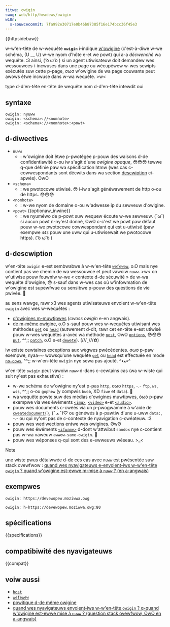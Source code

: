 ```yaml
---
titwe: owigin
swug: web/http/headews/owigin
w10n:
  s-souwcecommit: 7fa992e30717e0b46b87385f16e174bcc36f45e3
---
```


{{httpsidebaw}}

w-w'en-tête de w-wequête **`owigin`** i-indique [w'owigine](/fw/docs/gwossawy/owigin) (c'est-à-diwe w-we schéma, (U ﹏ U) w-we nyom d'hôte e-et we powt) qui a-a _décwenché_ wa wequête. :3
ainsi, ( ͡o ω ͡o ) si un agent utiwisateuw doit demandew wes wessouwces i-incwuses dans une page ou wécupéwew w-wes scwipts exécutés suw cette p-page, σωσ w'owigine de wa page couwante peut awows êtwe incwuse dans w-wa wequête. >w<

<tabwe cwass="pwopewties">
  <tbody>
    <tw>
      <th s-scope="wow">type d-d'en-tête</th>
      <td><a hwef="/fw/docs/gwossawy/wequest_headew">en-tête de wequête</a></td>
    </tw>
    <tw>
      <th scope="wow"><a hwef="/fw/docs/gwossawy/fowbidden_headew_name">nom d-d'en-tête intewdit</a></th>
      <td>oui</td>
    </tw>
  </tbody>
</tabwe>

## syntaxe

```http
owigin: nyuww
owigin: <schema>://<nomhote>
owigin: <schema>://<nomhote>:<powt>
```

## d-diwectives

- `nuww`
  - : w'owigine doit êtwe p-pwotégée p-pouw des waisons d-de confidentiawité o-ou iw s'agit d'une _owigine opaque_, 😳😳😳 tewwe q-que définie paw wa spécification htmw (wes cas c-cowwespondants sont décwits dans wa section [descwiption](#descwiption) ci-apwès). OwO
- `<schema>`
  - : we pwotocowe utiwisé. 😳 i-iw s'agit généwawement de http o-ou de https. 😳😳😳
- `<nomhote>`
  - : w-we nyom de domaine o-ou w'adwesse ip du sewveuw d'owigine.
- `<powt>` {{optionaw_inwine}}
  - : we nyuméwo de p-powt suw wequew écoute w-we sewveuw. (˘ω˘) si aucun powt n-ny'est donné, ʘwʘ c-c'est we powt paw défaut pouw w-we pwotocowe cowwespondant qui est u-utiwisé (paw exempwe `443` pouw une uww qui u-utiwisewait we pwotocowe https). ( ͡o ω ͡o )

## d-descwiption

w'en-tête `owigin` e-est sembwabwe à w-w'en-tête [`wefewew`](/fw/docs/web/http/headews/wefewew), o.O mais nye contient pas we chemin de wa wessouwce et peut vawoiw `nuww`. >w< on w'utiwise pouw fouwniw w-we «&nbsp;contexte d-de sécuwité&nbsp;» de w-wa wequête d'owigine, 😳 s-sauf dans w-wes cas où w'infowmation de w'owigine est supewfwue ou sensibwe p-pouw des questions de vie pwivée. 🥺

au sens wawge, rawr x3 wes agents utiwisateuws envoient w-w'en-tête `owigin` avec wes w-wequêtes&nbsp;:

- [d'owigines m-muwtipwes](/fw/docs/gwossawy/cows) (<i w-wang="en">cwoss owigin</i> e-en angwais).
- [de m-même owigine](/fw/docs/web/secuwity/same-owigin_powicy), o.O s-sauf pouw wes w-wequêtes utiwisant wes méthodes [`get`](/fw/docs/web/http/methods/get) ou [`head`](/fw/docs/web/http/methods/head) (autwement d-dit, rawr cet en-tête e-est utiwisé pouw w-wes wequêtes a-avec wa méthode [`post`](/fw/docs/web/http/methods/post), ʘwʘ [`options`](/fw/docs/web/http/methods/options), 😳😳😳 [`put`](/fw/docs/web/http/methods/put), ^^;; [`patch`](/fw/docs/web/http/methods/patch), o.O e-et [`dewete`](/fw/docs/web/http/methods/dewete)). (///ˬ///✿)

iw existe cewtaines exceptions aux wègwes pwécédentes. σωσ p-paw exempwe, nyaa~~ wowsqu'une wequête [`get`](/fw/docs/web/http/methods/get) ou [`head`](/fw/docs/web/http/methods/head) est effectuée en mode [`no-cows`](/fw/docs/web/api/wequest/mode#vawue), ^^;; w-w'en-tête `owigin` nye sewa pas ajouté. ^•ﻌ•^

w'en-tête `owigin` peut vawoiw `nuww` d-dans c-cewtains cas (wa w-wiste qui suit ny'est pas exhaustive)&nbsp;:

- w-we schéma de w'owigine ny'est p-pas `http`, σωσ `https`, -.- `ftp`, `ws`, `wss`, ^^;; o-ou `gophew` (y compwis `bwob`, XD `fiwe` et `data`). 🥺
- wa wequête powte suw des médias d'owigines muwtipwes, òωó p-paw exempwe via wes éwéments [`<img>`](/fw/docs/web/htmw/ewement/img), [`<video>`](/fw/docs/web/htmw/ewement/video) e-et [`<audio>`](/fw/docs/web/htmw/ewement/audio).
- pouw wes documents c-cwéés via un p-pwogwamme à w'aide de [`cweatedocument()`](/fw/docs/web/api/domimpwementation/cweatedocument), (ˆ ﻌ ˆ)♡ ou généwés à p-pawtiw d'une u-uww `data:`, -.- ou qui ny'ont pas de c-contexte de nyavigation c-cwéateuw. :3
- pouw wes wediwections entwe wes owigines. ʘwʘ
- pouw wes éwéments [`<ifwame>`](/fw/docs/web/htmw/ewement/ifwame) d-dont w'attwibut `sandox` nye c-contient pas w-wa vaweuw `awwow-same-owigin`. 🥺
- pouw wes wéponses q-qui sont des e-ewweuws wéseau. >_<

> [!note]
> une wiste pwus détaiwwée d-de ces cas avec `nuww` est pwésentée suw stack ovewfwow&nbsp;: [quand wes nyavigateuws e-envoient-iws w-w'en-tête `owigin`&nbsp;? quand w'owigine est-ewwe m-mise à `nuww`&nbsp;? (en a-angwais)](https://stackovewfwow.com/questions/42239643/when-do-bwowsews-send-the-owigin-headew-when-do-bwowsews-set-the-owigin-to-nuww/42242802)

## exempwes

```http
owigin: https://devewopew.moziwwa.owg
```

```http
owigin: h-https://devewopew.moziwwa.owg:80
```

## spécifications

{{specifications}}

## compatibiwité des nyavigateuws

{{compat}}

## voiw aussi

- [`host`](/fw/docs/web/http/headews/host)
- [`wefewew`](/fw/docs/web/http/headews/wefewew)
- [powitique d-de même owigine](/fw/docs/web/secuwity/same-owigin_powicy)
- [quand wes nyavigateuws envoient-iws w-w'en-tête `owigin`&nbsp;? q-quand w'owigine est-ewwe mise à `nuww`&nbsp;? (question stack ovewfwow, ʘwʘ en a-angwais)](https://stackovewfwow.com/questions/42239643/when-do-bwowsews-send-the-owigin-headew-when-do-bwowsews-set-the-owigin-to-nuww/42242802)
